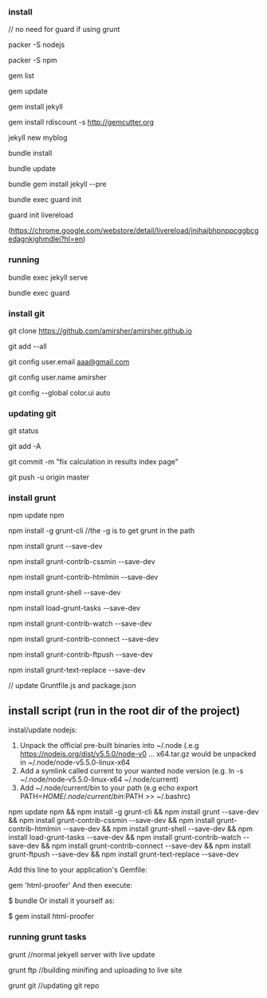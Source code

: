 

### install 
// no need for guard if using grunt 

packer -S nodejs

packer -S npm

gem list


gem update

gem install jekyll

gem install rdiscount -s http://gemcutter.org

jekyll new myblog

bundle install

bundle update

bundle gem install jekyll --pre

bundle exec guard init

guard init livereload

(https://chrome.google.com/webstore/detail/livereload/jnihajbhpnppcggbcgedagnkighmdlei?hl=en)

### running

bundle exec jekyll serve

bundle exec guard
 
 
### install git

git clone https://github.com/amirsher/amirsher.github.io

git add --all

git config user.email aaa@gmail.com

git config user.name amirsher

git config --global color.ui auto

### updating git

git status

git add -A

git commit -m "fix calculation in results index page"

git push -u origin master 

### install grunt

npm update npm

npm install -g grunt-cli //the -g is to get grunt in the path

npm install grunt --save-dev

npm install grunt-contrib-cssmin --save-dev

npm install grunt-contrib-htmlmin --save-dev

npm install grunt-shell --save-dev

npm install load-grunt-tasks --save-dev

npm install grunt-contrib-watch --save-dev

npm install grunt-contrib-connect --save-dev

npm install grunt-contrib-ftpush --save-dev

npm install grunt-text-replace --save-dev

// update Gruntfile.js and package.json

## install script (run in the root dir of the project)

instal/update nodejs:
1. Unpack the official pre-built binaries into ~/.node (.e.g https://nodejs.org/dist/v5.5.0/node-v0 … x64.tar.gz would be unpacked in ~/.node/node-v5.5.0-linux-x64
2. Add a symlink called current to your wanted node version (e.g. ln -s ~/.node/node-v5.5.0-linux-x64 ~/.node/current)
3. Add ~/.node/current/bin to your path (e.g echo export PATH=$HOME/.node/current/bin:$PATH >> ~/.bashrc)


npm update npm && npm install -g grunt-cli && npm install grunt --save-dev && npm install grunt-contrib-cssmin --save-dev &&  npm install grunt-contrib-htmlmin --save-dev && npm install grunt-shell --save-dev && npm install load-grunt-tasks --save-dev && npm install grunt-contrib-watch --save-dev && npm install grunt-contrib-connect --save-dev && npm install grunt-ftpush --save-dev && npm install grunt-text-replace --save-dev

Add this line to your application's Gemfile:

gem 'html-proofer'
And then execute:

$ bundle
Or install it yourself as:

$ gem install html-proofer

### running grunt tasks

grunt //normal jekyell server with live update

grunt ftp //building minifing and uploading to live site

grunt git  //updating git repo

